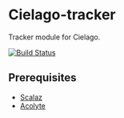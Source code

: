 # Cielago-tracker

Tracker module for Cielago.

[![Build Status](https://secure.travis-ci.org/cchantep/cielago-tracker.png?branch=master)](http://travis-ci.org/cchantep/cielago-tracker)

## Prerequisites

* [Scalaz](https://github.com/scalaz/)
* [Acolyte](https://github.com/cchantep/cielago-tracker)
